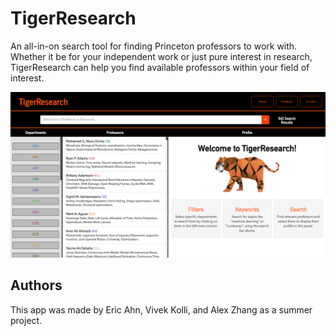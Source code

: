 # TigerResearch

An all-in-on search tool for finding Princeton professors to work with. Whether it be for your independent work or just pure interest in research, TigerResearch 
can help you find available professors within your field of interest.

![Screenshot of Tiger Research](app/static/assets/files/screenshot.png)

## Authors
This app was made by Eric Ahn, Vivek Kolli, and Alex Zhang as a summer project.
